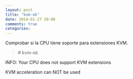 ```yaml
---
layout: post
title: "kvm-ok"
date: 2014-01-27 20:08
comments: true
categories: 
---
```

Comprobar si la CPU  tiene soporte para extensiones KVM.

>\# kvm-ok

INFO: Your CPU does not support KVM extensions 

KVM acceleration can NOT be used 

